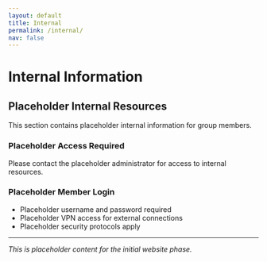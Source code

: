 ```yaml
---
layout: default
title: Internal
permalink: /internal/
nav: false
---
```


# Internal Information

## Placeholder Internal Resources

This section contains placeholder internal information for group members.

### Placeholder Access Required

Please contact the placeholder administrator for access to internal resources.

### Placeholder Member Login

- Placeholder username and password required
- Placeholder VPN access for external connections
- Placeholder security protocols apply

---

*This is placeholder content for the initial website phase.* 